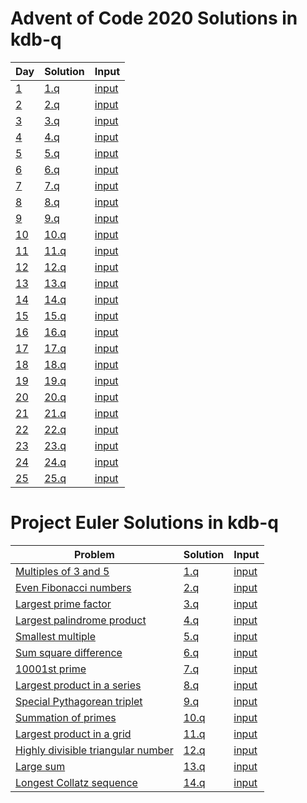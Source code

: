 # Advent of Code 2020 Solutions in kdb-q

Day | Solution | Input
 --- | --- | ---
[1](https://adventofcode.com/2020/day/1) | [1.q](aoc2020/1.q) | [input](aoc2020/inputs/1.txt)
[2](https://adventofcode.com/2020/day/2) | [2.q](aoc2020/2.q) | [input](aoc2020/inputs/2.txt)
[3](https://adventofcode.com/2020/day/3) | [3.q](aoc2020/3.q) | [input](aoc2020/inputs/3.txt)
[4](https://adventofcode.com/2020/day/4) | [4.q](aoc2020/4.q) | [input](aoc2020/inputs/4.txt)
[5](https://adventofcode.com/2020/day/5) | [5.q](aoc2020/5.q) | [input](aoc2020/inputs/5.txt)
[6](https://adventofcode.com/2020/day/6) | [6.q](aoc2020/6.q) | [input](aoc2020/inputs/6.txt)
[7](https://adventofcode.com/2020/day/7) | [7.q](aoc2020/7.q) | [input](aoc2020/inputs/7.txt)
[8](https://adventofcode.com/2020/day/8) | [8.q](aoc2020/8.q) | [input](aoc2020/inputs/8.txt)
[9](https://adventofcode.com/2020/day/9) | [9.q](aoc2020/9.q) | [input](aoc2020/inputs/9.txt)
[10](https://adventofcode.com/2020/day/10) | [10.q](aoc2020/10.q) | [input](aoc2020/inputs/10.txt)
[11](https://adventofcode.com/2020/day/11) | [11.q](aoc2020/11.q) | [input](aoc2020/inputs/11.txt)
[12](https://adventofcode.com/2020/day/12) | [12.q](aoc2020/12.q) | [input](aoc2020/inputs/12.txt)
[13](https://adventofcode.com/2020/day/13) | [13.q](aoc2020/13.q) | [input](aoc2020/inputs/13.txt)
[14](https://adventofcode.com/2020/day/14) | [14.q](aoc2020/14.q) | [input](aoc2020/inputs/14.txt)
[15](https://adventofcode.com/2020/day/15) | [15.q](aoc2020/15.q) | [input](aoc2020/inputs/15.txt)
[16](https://adventofcode.com/2020/day/16) | [16.q](aoc2020/16.q) | [input](aoc2020/inputs/16.txt)
[17](https://adventofcode.com/2020/day/17) | [17.q](aoc2020/17.q) | [input](aoc2020/inputs/17.txt)
[18](https://adventofcode.com/2020/day/18) | [18.q](aoc2020/18.q) | [input](aoc2020/inputs/18.txt)
[19](https://adventofcode.com/2020/day/19) | [19.q](aoc2020/19.q) | [input](aoc2020/inputs/19.txt)
[20](https://adventofcode.com/2020/day/20) | [20.q](aoc2020/20.q) | [input](aoc2020/inputs/20.txt)
[21](https://adventofcode.com/2020/day/21) | [21.q](aoc2020/21.q) | [input](aoc2020/inputs/21.txt)
[22](https://adventofcode.com/2020/day/22) | [22.q](aoc2020/22.q) | [input](aoc2020/inputs/22.txt)
[23](https://adventofcode.com/2020/day/23) | [23.q](aoc2020/23.q) | [input](aoc2020/inputs/23.txt)
[24](https://adventofcode.com/2020/day/24) | [24.q](aoc2020/24.q) | [input](aoc2020/inputs/24.txt)
[25](https://adventofcode.com/2020/day/25) | [25.q](aoc2020/25.q) | [input](aoc2020/inputs/25.txt)
# Project Euler Solutions in kdb-q

Problem | Solution | Input
 --- | --- | ---
[Multiples of 3 and 5](https://projecteuler.net/problem=1) | [1.q](q/1.q) | [input](q/inputs/1.txt)
[Even Fibonacci numbers](https://projecteuler.net/problem=2) | [2.q](q/2.q) | [input](q/inputs/2.txt)
[Largest prime factor](https://projecteuler.net/problem=3) | [3.q](q/3.q) | [input](q/inputs/3.txt)
[Largest palindrome product](https://projecteuler.net/problem=4) | [4.q](q/4.q) | [input](q/inputs/4.txt)
[Smallest multiple](https://projecteuler.net/problem=5) | [5.q](q/5.q) | [input](q/inputs/5.txt)
[Sum square difference](https://projecteuler.net/problem=6) | [6.q](q/6.q) | [input](q/inputs/6.txt)
[10001st prime](https://projecteuler.net/problem=7) | [7.q](q/7.q) | [input](q/inputs/7.txt)
[Largest product in a series](https://projecteuler.net/problem=8) | [8.q](q/8.q) | [input](q/inputs/8.txt)
[Special Pythagorean triplet](https://projecteuler.net/problem=9) | [9.q](q/9.q) | [input](q/inputs/9.txt)
[Summation of primes](https://projecteuler.net/problem=10) | [10.q](q/10.q) | [input](q/inputs/10.txt)
[Largest product in a grid](https://projecteuler.net/problem=11) | [11.q](q/11.q) | [input](q/inputs/11.txt)
[Highly divisible triangular number](https://projecteuler.net/problem=12) | [12.q](q/12.q) | [input](q/inputs/12.txt)
[Large sum](https://projecteuler.net/problem=13) | [13.q](q/13.q) | [input](q/inputs/13.txt)
[Longest Collatz sequence](https://projecteuler.net/problem=14) | [14.q](q/14.q) | [input](q/inputs/14.txt)

